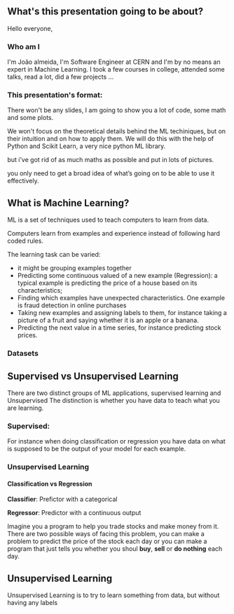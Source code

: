## What's this presentation going to be about?

Hello everyone,

### Who am I

I'm João almeida, I'm Software Engineer at CERN and I'm by no means an expert in Machine Learning.
I took a few courses in college, attended some talks, read a lot, did a few projects ...

### This presentation's format:

There won't be any slides, I am going to show you a lot of code, some math and some plots.

We won't focus on the theoretical details behind the ML techiniques, but on their intuition and on how to apply them. We will do this with the help of Python and Scikit Learn, a very nice python ML library.


but i’ve got rid of as much maths as possible and put in lots of pictures.

you only need to get a broad idea of what’s going on to be able to use it effectively.

## What is Machine Learning?

  ML is a set of techniques used to teach computers to learn from data.

  Computers learn from examples and experience instead of following hard coded rules.

The learning task can be varied:

- it might be grouping examples together
- Predicting some continuous valued of a new example (Regression): a typical example is predicting the price of a house based on its characteristics;
- Finding which examples have unexpected characteristics. One example is fraud detection in online purchases
- Taking new examples and assigning labels to them, for instance taking a picture of a fruit and saying whether it is an apple or a banana.
- Predicting the next value in a time series, for instance predicting stock prices.

### Datasets



## Supervised vs Unsupervised Learning

There are two distinct groups of ML applications, supervised learning and Unsupervised
The distinction is whether you have data to teach what you are learning.

### Supervised:
For instance when doing classification or regression you have data on what is supposed to be the output of your model for each example.

### Unsupervised Learning


#### Classification vs Regression

__Classifier__: Prefictor with a categorical

__Regressor__: Predictor with a continuous output

Imagine you a program to help you trade stocks and make money from it. There are two possible ways of facing this problem, you can make a problem to predict the price of the stock each day or you can make a program that just tells you whether you shoul __buy__, __sell__ or __do nothing__ each day.

## Unsupervised Learning

Unsupervised Learning is to try to learn something from data, but without having any labels
